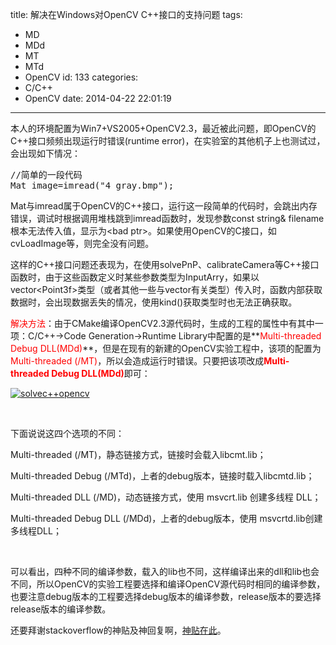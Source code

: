 title: 解决在Windows对OpenCV C++接口的支持问题
tags:
  - MD
  - MDd
  - MT
  - MTd
  - OpenCV
id: 133
categories:
  - C/C++
  - OpenCV
date: 2014-04-22 22:01:19
---

本人的环境配置为Win7+VS2005+OpenCV2.3，最近被此问题，即OpenCV的C++接口频频出现运行时错误(runtime error)，在实验室的其他机子上也测试过，会出现如下情况：
<pre class="lang:c++ decode:true">//简单的一段代码
Mat image=imread("4_gray.bmp");</pre>
Mat与imread属于OpenCV的C++接口，运行这一段简单的代码时，会跳出内存错误，调试时根据调用堆栈跳到imread函数时，发现参数const string&amp; filename根本无法传入值，显示为&lt;bad ptr&gt;。如果使用OpenCV的C接口，如cvLoadImage等，则完全没有问题。

这样的C++接口问题还表现为，在使用solvePnP、calibrateCamera等C++接口函数时，由于这些函数定义时某些参数类型为InputArry，如果以vector&lt;Point3f&gt;类型（或者其他一些与vector有关类型）传入时，函数内部获取数据时，会出现数据丢失的情况，使用kind()获取类型时也无法正确获取。

<span style="color: #ff0000;">解决方法</span>：由于CMake编译OpenCV2.3源代码时，生成的工程的属性中有其中一项：C/C++-&gt;Code Generation-&gt;Runtime Library中配置的是**<span style="color: #ff0000;">Multi-threaded Debug DLL(MDd)</span>**，但是在现有的新建的OpenCV实验工程中，该项的配置为<span style="color: #ff0000;">Multi-threaded (/MT)</span>，所以会造成运行时错误。只要把该项改成<span style="color: #ff0000;">**Multi-threaded Debug DLL(MDd)**</span>即可：

[![solvec++opencv](http://yunuschan.com/wp-content/uploads/2014/04/solvec-opencv1.jpg)](http://yunuschan.com/wp-content/uploads/2014/04/solvec-opencv1.jpg)

&nbsp;

下面说说这四个选项的不同：

Multi-threaded (/MT)，静态链接方式，链接时会载入libcmt.lib；

Multi-threaded Debug (/MTd)，上者的debug版本，链接时载入libcmtd.lib；

Multi-threaded DLL (/MD)，动态链接方式，使用 msvcrt.lib 创建多线程 DLL；

Multi-threaded Debug DLL (/MDd)，上者的debug版本，使用 msvcrtd.lib创建多线程DLL；

&nbsp;

可以看出，四种不同的编译参数，载入的lib也不同，这样编译出来的dll和lib也会不同，所以OpenCV的实验工程要选择和编译OpenCV源代码时相同的编译参数，也要注意debug版本的工程要选择debug版本的编译参数，release版本的要选择release版本的编译参数。

还要拜谢stackoverflow的神贴及神回复啊，[神贴在此](http://stackoverflow.com/questions/9125817/opencv-imreadfilename-fails-in-debug-mode-when-using-release-libraries)。